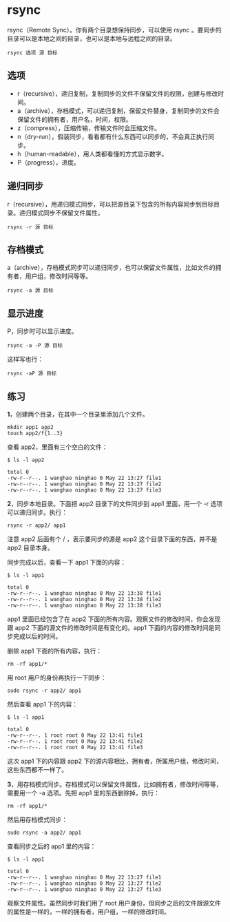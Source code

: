 # rsync

rsync（Remote Sync）。你有两个目录想保持同步，可以使用 rsync 。要同步的目录可以是本地之间的目录，也可以是本地与远程之间的目录。

```
rsync 选项 源 目标
```

## 选项

* r（recursive），递归复制，复制同步的文件不保留文件的权限，创建与修改时间。
* a（archive），存档模式，可以递归复制，保留文件替身，复制同步的文件会保留文件的拥有者，用户名，时间，权限。
* z（compress），压缩传输，传输文件时会压缩文件。
* n（dry-run），假装同步，看看都有什么东西可以同步的，不会真正执行同步。
* h（human-readable），用人类都看懂的方式显示数字。
* P（progress），进度。

## 递归同步

r（recursive），用递归模式同步，可以把源目录下包含的所有内容同步到目标目录。递归模式同步不保留文件属性。

```
rsync -r 源 目标
```

## 存档模式

a（archive），存档模式同步可以递归同步，也可以保留文件属性，比如文件的拥有者，用户组，修改时间等等。

```
rsync -a 源 目标
```

## 显示进度

P，同步时可以显示进度。

```
rsync -a -P 源 目标
```

这样写也行：

```
rsync -aP 源 目标
```

## 练习

**1**，创建两个目录，在其中一个目录里添加几个文件。

```
mkdir app1 app2
touch app2/f{1..3}
```

查看 app2，里面有三个空白的文件：

```
$ ls -l app2

total 0
-rw-r--r--. 1 wanghao ninghao 0 May 22 13:27 file1
-rw-r--r--. 1 wanghao ninghao 0 May 22 13:27 file2
-rw-r--r--. 1 wanghao ninghao 0 May 22 13:27 file3
```

**2**，同步本地目录。下面把 app2 目录下的文件同步到 app1 里面，用一个 -r 选项可以递归同步。执行：

```
rsync -r app2/ app1
```

注意 app2 后面有个 / ，表示要同步的源是 app2 这个目录下面的东西，并不是 app2 目录本身。

同步完成以后，查看一下 app1 下面的内容：

```
$ ls -l app1

total 0
-rw-r--r--. 1 wanghao ninghao 0 May 22 13:38 file1
-rw-r--r--. 1 wanghao ninghao 0 May 22 13:38 file2
-rw-r--r--. 1 wanghao ninghao 0 May 22 13:38 file3
```

app1 里面已经包含了在 app2 下面的所有内容。观察文件的修改时间，你会发现跟 app2 下面的源文件的修改时间是有变化的。app1 下面的内容的修改时间是同步完成以后的时间。

删除 app1 下面的所有内容，执行：

```
rm -rf app1/*
```

用 root 用户的身份再执行一下同步：

```
sudo rsync -r app2/ app1
```

然后查看 app1 下的内容：

```
$ ls -l app1

total 0
-rw-r--r--. 1 root root 0 May 22 13:41 file1
-rw-r--r--. 1 root root 0 May 22 13:41 file2
-rw-r--r--. 1 root root 0 May 22 13:41 file3
```

这次 app1 下的内容跟 app2 下的源内容相比，拥有者，所属用户组，修改时间，这些东西都不一样了。

**3**，用存档模式同步。存档模式可以保留文件属性，比如拥有者，修改时间等等，需要用一个 -a 选项。先把 app1 里的东西删除掉，执行：

```
rm -rf app1/*
```

然后用存档模式同步：

```
sudo rsync -a app2/ app1
```

查看同步之后的 app1 里的内容：

```
$ ls -l app1

total 0
-rw-r--r--. 1 wanghao ninghao 0 May 22 13:27 file1
-rw-r--r--. 1 wanghao ninghao 0 May 22 13:27 file2
-rw-r--r--. 1 wanghao ninghao 0 May 22 13:27 file3
```

观察文件属性。虽然同步时我们用了 root 用户身份，但同步之后的文件跟源文件的属性是一样的，一样的拥有者，用户组，一样的修改时间。

